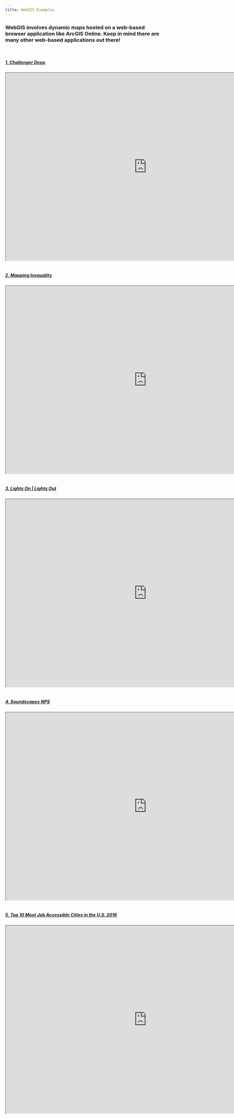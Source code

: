 ```yaml
---
title: WebGIS Examples
---
```


<h3 text-align="left">WebGIS involves dynamic maps hosted on a web-based browser application like ArcGIS Online. Keep in mind there are many other web-based applications out there!</h3>

<br>

<h5 text-align="left"><a href="https://storymaps.arcgis.com/stories/0d389600f3464e3185a84c199f04e859">1. Challenger Deep</a></h5> 
<center><iframe src="https://storymaps.arcgis.com/stories/0d389600f3464e3185a84c199f04e859" width=900px height=600px></iframe></center>

<br>

<h5 text-align="left"><a href="https://dsl.richmond.edu/panorama/redlining/#loc=5/39.1/-94.58">2. Mapping Inequality</a></h5> 
<center><iframe src="https://dsl.richmond.edu/panorama/redlining/#loc=5/39.1/-94.58" width=900px height=600px></iframe></center>
  
<br>

<h5 text-align="left"><a href="https://storymaps.esri.com/stories/2017/Lights-On-Lights-Out/index.html">3. Lights On | Lights Out</a></h5> 
<center><iframe src="https://storymaps.esri.com/stories/2017/Lights-On-Lights-Out/index.html" width=900px height=600px></iframe></center>

<br>

<h5 text-align="left"><a href="https://nps.maps.arcgis.com/apps/Cascade/index.html?appid=9f33fa32af394a129b0b548429dced01">4. Soundscapes NPS</a></h5> 
<center><iframe src="https://nps.maps.arcgis.com/apps/Cascade/index.html?appid=9f33fa32af394a129b0b548429dced01" width=900px height=600px></iframe></center>

<br>

<h5 text-align="left"><a href="https://urbanobservatory.maps.arcgis.com/apps/MapTour/index.html?appid=fa5b66adb57b4205a38731c45a6cb2e9&webmap=8a896ce35a3c454f959c102a4f7b72e8">5. Top 10 Most Job Accessible Cities in the U.S. 2016</a></h5> 
<center><iframe src="https://urbanobservatory.maps.arcgis.com/apps/MapTour/index.html?appid=fa5b66adb57b4205a38731c45a6cb2e9&webmap=8a896ce35a3c454f959c102a4f7b72e8" width=900px height=600px></iframe></center>

